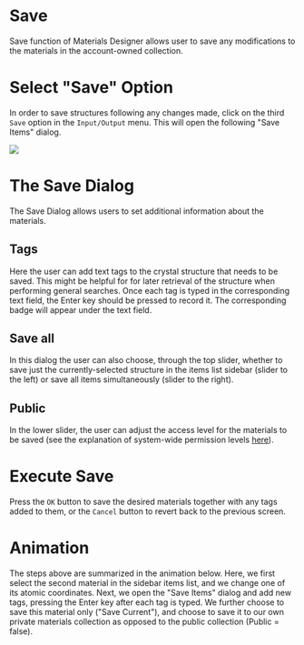 # Save

Save function of Materials Designer allows user to save any modifications to the materials in the account-owned collection.

# Select "Save" Option

In order to save structures following any changes made, click on the third `Save` <i class="zmdi zmdi-floppy zmdi-hc-border"></i> option in the `Input/Output` menu. This will open the following "Save Items" dialog.

<img src="/images/save-items.png"/>

# The Save Dialog

The Save Dialog allows users to set additional information about the materials.

## Tags

Here the user can add text tags to the crystal structure that needs to be saved. This might be helpful for for later retrieval of the structure when performing general searches. Once each tag is typed in the corresponding text field, the Enter key should be pressed to record it. The corresponding badge will appear under the text field. 

## Save all

In this dialog the user can also choose, through the top slider, whether to save just the currently-selected structure in the items list sidebar (slider to the left) or save all items simultaneously (slider to the right). 

## Public

In the lower slider, the user can adjust the access level for the materials to be saved (see the explanation of system-wide permission levels [here](/site-policy/sharing-policy/#special-system-wide-permissions)). 

# Execute Save

Press the `OK` button to save the desired materials together with any tags added to them, or the `Cancel` button to revert back to the previous screen.

# Animation

The steps above are summarized in the animation below. Here, we first select the second material in the sidebar items list, and we change one of its atomic coordinates. Next, we open the "Save Items" dialog and add new tags, pressing the Enter key after each tag is typed. We further choose to save this material only ("Save Current"), and choose to save it to our own private materials collection as opposed to the public collection (Public = false).

<img data-gifffer="/images/SaveMaterialsDesigner.gif" />

